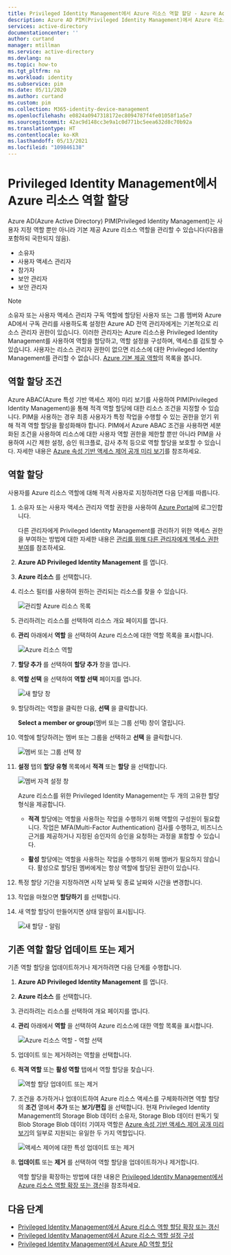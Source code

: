 ```yaml
---
title: Privileged Identity Management에서 Azure 리소스 역할 할당 - Azure Active Directory | Microsoft Docs
description: Azure AD PIM(Privileged Identity Management)에서 Azure 리소스 역할을 할당하는 방법을 알아봅니다.
services: active-directory
documentationcenter: ''
author: curtand
manager: mtillman
ms.service: active-directory
ms.devlang: na
ms.topic: how-to
ms.tgt_pltfrm: na
ms.workload: identity
ms.subservice: pim
ms.date: 05/11/2020
ms.author: curtand
ms.custom: pim
ms.collection: M365-identity-device-management
ms.openlocfilehash: e0824a0947318172ec8094787f4fe01058f1a5e7
ms.sourcegitcommit: 42ac9d148cc3e9a1c0d771bc5eea632d8c70b92a
ms.translationtype: HT
ms.contentlocale: ko-KR
ms.lasthandoff: 05/13/2021
ms.locfileid: "109846138"
---
```

# <a name="assign-azure-resource-roles-in-privileged-identity-management"></a>Privileged Identity Management에서 Azure 리소스 역할 할당

Azure AD(Azure Active Directory) PIM(Privileged Identity Management)는 사용자 지정 역할 뿐만 아니라 기본 제공 Azure 리소스 역할을 관리할 수 있습니다(다음을 포함하되 국한되지 않음).

- 소유자
- 사용자 액세스 관리자
- 참가자
- 보안 관리자
- 보안 관리자

> [!NOTE]
> 소유자 또는 사용자 액세스 관리자 구독 역할에 할당된 사용자 또는 그룹 멤버와 Azure AD에서 구독 관리를 사용하도록 설정한 Azure AD 전역 관리자에게는 기본적으로 리소스 관리자 권한이 있습니다. 이러한 관리자는 Azure 리소스용 Privileged Identity Management를 사용하여 역할을 할당하고, 역할 설정을 구성하며, 액세스를 검토할 수 있습니다. 사용자는 리소스 관리자 권한이 없으면 리소스에 대한 Privileged Identity Management를 관리할 수 없습니다. [Azure 기본 제공 역할](../../role-based-access-control/built-in-roles.md)의 목록을 봅니다.

## <a name="role-assignment-conditions"></a>역할 할당 조건

Azure ABAC(Azure 특성 기반 액세스 제어) 미리 보기를 사용하여 PIM(Privileged Identity Management)을 통해 적격 역할 할당에 대한 리소스 조건을 지정할 수 있습니다. PIM을 사용하는 경우 최종 사용자가 특정 작업을 수행할 수 있는 권한을 얻기 위해 적격 역할 할당을 활성화해야 합니다. PIM에서 Azure ABAC 조건을 사용하면 세분화된 조건을 사용하여 리소스에 대한 사용자 역할 권한을 제한할 뿐만 아니라 PIM을 사용하여 시간 제한 설정, 승인 워크플로, 감사 추적 등으로 역할 할당을 보호할 수 있습니다. 자세한 내용은 [Azure 속성 기반 액세스 제어 공개 미리 보기](../../role-based-access-control/conditions-overview.md)를 참조하세요.

## <a name="assign-a-role"></a>역할 할당

사용자를 Azure 리소스 역할에 대해 적격 사용자로 지정하려면 다음 단계를 따릅니다.

1. 소유자 또는 사용자 액세스 관리자 역할 권한을 사용하여 [Azure Portal](https://portal.azure.com/)에 로그인합니다.

    다른 관리자에게 Privileged Identity Management를 관리하기 위한 액세스 권한을 부여하는 방법에 대한 자세한 내용은 [ 관리를 위해 다른 관리자에게 액세스 권한 부여](pim-how-to-give-access-to-pim.md)를 참조하세요.

1. **Azure AD Privileged Identity Management** 를 엽니다.

1. **Azure 리소스** 를 선택합니다.

1. 리소스 필터를 사용하여 원하는 관리되는 리소스를 찾을 수 있습니다.

    ![관리할 Azure 리소스 목록](./media/pim-resource-roles-assign-roles/resources-list.png)

1. 관리하려는 리소스를 선택하여 리소스 개요 페이지를 엽니다.

1. **관리** 아래에서 **역할** 을 선택하여 Azure 리소스에 대한 역할 목록을 표시합니다.

    ![Azure 리소스 역할](./media/pim-resource-roles-assign-roles/resources-roles.png)

1. **할당 추가** 를 선택하여 **할당 추가** 창을 엽니다.

1. **역할 선택** 을 선택하여 **역할 선택** 페이지를 엽니다.

    ![새 할당 창](./media/pim-resource-roles-assign-roles/resources-select-role.png)

1. 할당하려는 역할을 클릭한 다음, **선택** 을 클릭합니다.

    **Select a member or group**(멤버 또는 그룹 선택) 창이 열립니다.

1. 역할에 할당하려는 멤버 또는 그룹을 선택하고 **선택** 을 클릭합니다.

    ![멤버 또는 그룹 선택 창](./media/pim-resource-roles-assign-roles/resources-select-member-or-group.png)

1. **설정** 탭의 **할당 유형** 목록에서 **적격** 또는 **할당** 을 선택합니다.

    ![멤버 자격 설정 창](./media/pim-resource-roles-assign-roles/resources-membership-settings-type.png)

    Azure 리소스를 위한 Privileged Identity Management는 두 개의 고유한 할당 형식을 제공합니다.

    - **적격** 할당에는 역할을 사용하는 작업을 수행하기 위해 역할의 구성원이 필요합니다. 작업은 MFA(Multi-Factor Authentication) 검사를 수행하고, 비즈니스 근거를 제공하거나 지정된 승인자의 승인을 요청하는 과정을 포함할 수 있습니다.

    - **활성** 할당에는 역할을 사용하는 작업을 수행하기 위해 멤버가 필요하지 않습니다. 활성으로 할당된 멤버에게는 항상 역할에 할당된 권한이 있습니다.

1. 특정 할당 기간을 지정하려면 시작 날짜 및 종료 날짜와 시간을 변경합니다.

1. 작업을 마쳤으면 **할당하기** 를 선택합니다.

1. 새 역할 할당이 만들어지면 상태 알림이 표시됩니다.

    ![새 할당 - 알림](./media/pim-resource-roles-assign-roles/resources-new-assignment-notification.png)

## <a name="update-or-remove-an-existing-role-assignment"></a>기존 역할 할당 업데이트 또는 제거

기존 역할 할당을 업데이트하거나 제거하려면 다음 단계를 수행합니다.

1. **Azure AD Privileged Identity Management** 를 엽니다.

1. **Azure 리소스** 를 선택합니다.

1. 관리하려는 리소스를 선택하여 개요 페이지를 엽니다.

1. **관리** 아래에서 **역할** 을 선택하여 Azure 리소스에 대한 역할 목록을 표시합니다.

    ![Azure 리소스 역할 - 역할 선택](./media/pim-resource-roles-assign-roles/resources-update-select-role.png)

1. 업데이트 또는 제거하려는 역할을 선택합니다.

1. **적격 역할** 또는 **활성 역할** 탭에서 역할 할당을 찾습니다.

    ![역할 할당 업데이트 또는 제거](./media/pim-resource-roles-assign-roles/resources-update-remove.png)

1. 조건을 추가하거나 업데이트하여 Azure 리소스 액세스를 구체화하려면 역할 할당의 **조건** 열에서 **추가** 또는 **보기/편집** 을 선택합니다. 현재 Privileged Identity Management의 Storage Blob 데이터 소유자, Storage Blob 데이터 판독기 및 Blob Storage Blob 데이터 기여자 역할은 [Azure 속성 기반 액세스 제어 공개 미리 보기](../../role-based-access-control/conditions-overview.md)의 일부로 지원되는 유일한 두 가지 역할입니다.

    ![액세스 제어에 대한 특성 업데이트 또는 제거](./media/pim-resource-roles-assign-roles/resources-abac-update-remove.png)

1. **업데이트** 또는 **제거** 를 선택하여 역할 할당을 업데이트하거나 제거합니다.

    역할 할당을 확장하는 방법에 대한 내용은 [Privileged Identity Management에서 Azure 리소스 역할 확장 또는 갱신](pim-resource-roles-renew-extend.md)을 참조하세요.

## <a name="next-steps"></a>다음 단계

- [Privileged Identity Management에서 Azure 리소스 역할 할당 확장 또는 갱신](pim-resource-roles-renew-extend.md)
- [Privileged Identity Management에서 Azure 리소스 역할 설정 구성](pim-resource-roles-configure-role-settings.md)
- [Privileged Identity Management에서 Azure AD 역할 할당](pim-how-to-add-role-to-user.md)
